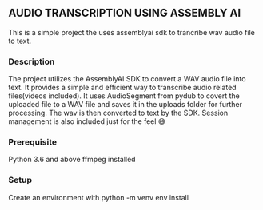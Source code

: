 ## AUDIO TRANSCRIPTION USING ASSEMBLY AI
This is a simple project the uses assemblyai sdk to trancribe wav audio file to text.

### Description
The project utilizes the AssemblyAI SDK to convert a WAV audio file into text. It provides a simple and efficient way to transcribe audio related files(videos included).
It uses AudioSegment from pydub to covert the uploaded file to a WAV file and saves it in the uploads folder for further processing.
The wav is then converted to text by the SDK.
Session management is also included just for the feel 😅

### Prerequisite
Python 3.6 and above
ffmpeg installed

### Setup
Create an environment with python -m venv env
install